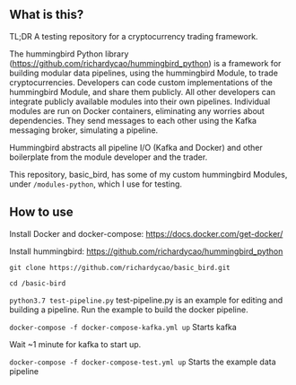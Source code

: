 ## What is this?

TL;DR A testing repository for a cryptocurrency trading framework.

The hummingbird Python library (https://github.com/richardycao/hummingbird_python) is a framework for building modular data pipelines, using the hummingbird Module, to trade cryptocurrencies. Developers can code custom implementations of the hummingbird Module, and share them publicly. All other developers can integrate publicly available modules into their own pipelines. Individual modules are run on Docker containers, eliminating any worries about dependencies. They send messages to each other using the Kafka messaging broker, simulating a pipeline.

Hummingbird abstracts all pipeline I/O (Kafka and Docker) and other boilerplate from the module developer and the trader.

This repository, basic_bird, has some of my custom hummingbird Modules, under `/modules-python`, which I use for testing.

## How to use

Install Docker and docker-compose: https://docs.docker.com/get-docker/

Install hummingbird: https://github.com/richardycao/hummingbird_python

`git clone https://github.com/richardycao/basic_bird.git`

`cd /basic-bird`

`python3.7 test-pipeline.py` test-pipeline.py is an example for editing and building a pipeline. Run the example to build the docker pipeline.

`docker-compose -f docker-compose-kafka.yml up` Starts kafka

Wait ~1 minute for kafka to start up.

`docker-compose -f docker-compose-test.yml up` Starts the example data pipeline
